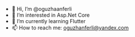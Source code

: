 - 👋 Hi, I’m @oguzhaanferli
- 👀 I’m interested in Asp.Net Core
- 🌱 I’m currently learning Flutter
- 📫 How to reach me: oguzhanferli@yandex.com

<!---
oguzhaanferli/oguzhaanferli is a ✨ special ✨ repository because its `README.md` (this file) appears on your GitHub profile.
You can click the Preview link to take a look at your changes.
--->

